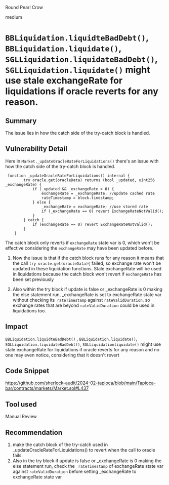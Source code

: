 Round Pearl Crow

medium

# `BBLiquidation.liquidteBadDebt()`, `BBLiquidation.liquidate()`, `SGLLiquidation.liquidateBadDebt()`, `SGLLiquidation.liquidate()`  might use stale exchangeRate for liquidations if oracle reverts for any reason.

## Summary
The issue lies in how the catch side of the try-catch block is handled.
## Vulnerability Detail
Here in `Market._updateOracleRateForLiquidations()` there's an issue with how the catch side of the try-catch block is handled.

```solidity
 function _updateOracleRateForLiquidations() internal {
        try oracle.get(oracleData) returns (bool _updated, uint256 _exchangeRate) {
            if (_updated && _exchangeRate > 0) {
                exchangeRate = _exchangeRate; //update cached rate
                rateTimestamp = block.timestamp;
            } else {
                _exchangeRate = exchangeRate; //use stored rate
                if (_exchangeRate == 0) revert ExchangeRateNotValid();
            }
        } catch {
            if (exchangeRate == 0) revert ExchangeRateNotValid();
        }
    }
```
The catch block only reverts if `exchangeRate` state var is 0, which won't  be effective considering the `exchangeRate` may have been updated before. 

1. Now the issue is that if the catch block runs for any reason it means  that the call  `try oracle.get(oracleData){` failed, so exchange rate won't be updated in these liquidation functions. Stale exchangeRate will be used in liquidations because the catch block won't revert if `exchangeRate` has been set previously

2. Also within the try block if update is false or _exchangeRate is 0 making the else statement run, _exchangeRate is set to exchangeRate state var  without checking its` rateTimestamp` against `rateValidDuration`.  so exchange rates that are beyond `rateValidDuration` could be used in liquidations too.
## Impact
`BBLiquidation.liquidteBadDebt()` , `BBLiquidation.liquidate()`, `SGLLiquidation.liquidateBadDebt()`, `SGLLiquidationliquidate()`  might use stale exchangeRate for liquidations if oracle reverts for any reason and no one may  even notice, considering that it doesn't revert
## Code Snippet
https://github.com/sherlock-audit/2024-02-tapioca/blob/main/Tapioca-bar/contracts/markets/Market.sol#L437
## Tool used

Manual Review

## Recommendation
1. make the catch block of the try-catch used in _updateOracleRateForLiquidations() to revert when the call to oracle fails.
2. Also in the try block if update is false or _exchangeRate is 0 making the else statement run, check the ` rateTimestamp` of exchangeRate state var against `rateValidDuration` before setting _exchangeRate to exchangeRate state var